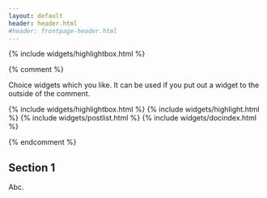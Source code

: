 ```yaml
---
layout: default
header: header.html
#header: frontpage-header.html
---
```

{% include widgets/highlightbox.html %}

{% comment %}

Choice widgets which you like.
It can be used if you put out a widget to the outside of the comment.

{% include widgets/highlightbox.html %}
{% include widgets/highlight.html %}
{% include widgets/postlist.html %}
{% include widgets/docindex.html %}

{% endcomment %}

## Section 1
Abc.
